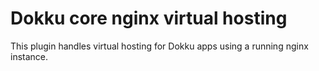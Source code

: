 # Dokku core nginx virtual hosting

This plugin handles virtual hosting for Dokku apps using a running nginx instance.
